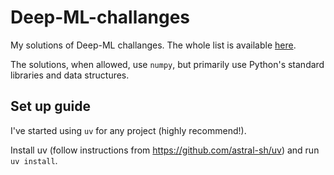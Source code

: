 # Deep-ML-challanges

My solutions of Deep-ML challanges. The whole list is available [here](https://www.deep-ml.com/).

The solutions, when allowed, use `numpy`, but primarily use Python's standard libraries and data structures. 

## Set up guide

I've started using `uv` for any project (highly recommend!).

Install uv (follow instructions from https://github.com/astral-sh/uv) and run `uv install`.
